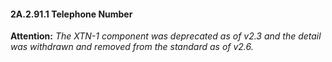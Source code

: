 #### 2A.2.91.1 Telephone Number 

**Attention:** _The XTN-1 component was deprecated as of v2.3 and the detail was withdrawn and removed from the standard as of v2.6._
